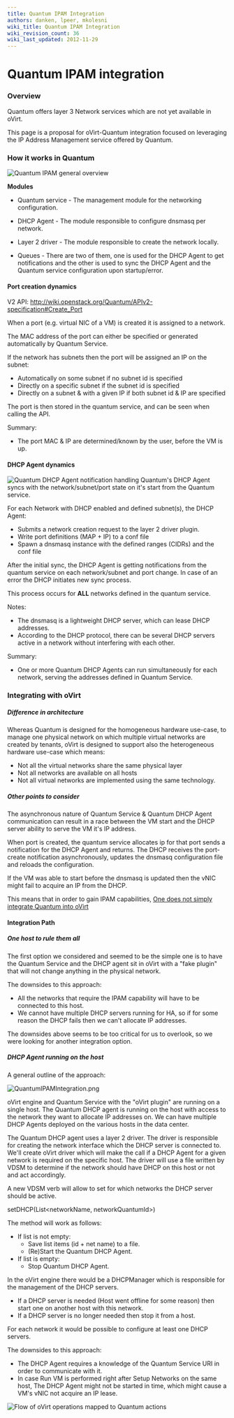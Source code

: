 ```yaml
---
title: Quantum IPAM Integration
authors: danken, lpeer, mkolesni
wiki_title: Quantum IPAM Integration
wiki_revision_count: 36
wiki_last_updated: 2012-11-29
---
```


# Quantum IPAM integration

### Overview

Quantum offers layer 3 Network services which are not yet available in oVirt.

This page is a proposal for oVirt-Quantum integration focused on leveraging the IP Address Management service offered by Quantum.

### How it works in Quantum

![Quantum IPAM general overview](QuantumDHCPOverview.png "Quantum IPAM general overview")

**Modules**

*   Quantum service - The management module for the networking configuration.

<!-- -->

*   DHCP Agent - The module responsible to configure dnsmasq per network.

<!-- -->

*   Layer 2 driver - The module responsible to create the network locally.

<!-- -->

*   Queues - There are two of them, one is used for the DHCP Agent to get notifications and the other is used to sync the DHCP Agent and the Quantum service configuration upon startup/error.

#### Port creation dynamics

V2 API: <http://wiki.openstack.org/Quantum/APIv2-specification#Create_Port>

When a port (e.g. virtual NIC of a VM) is created it is assigned to a network.

The MAC address of the port can either be specified or generated automatically by Quantum Service.

If the network has subnets then the port will be assigned an IP on the subnet:

*   Automatically on some subnet if no subnet id is specified
*   Directly on a specific subnet if the subnet id is specified
*   Directly on a subnet & with a given IP if both subnet id & IP are specified

The port is then stored in the quantum service, and can be seen when calling the API.

Summary:

*   The port MAC & IP are determined/known by the user, before the VM is up.

#### DHCP Agent dynamics

![Quantum DHCP Agent notification handling](QuantumDHCPNotifications.png "fig:Quantum DHCP Agent notification handling") Quantum's DHCP Agent syncs with the network/subnet/port state on it's start from the Quantum service.

For each Network with DHCP enabled and defined subnet(s), the DHCP Agent:

*   Submits a network creation request to the layer 2 driver plugin.
*   Write port definitions (MAP + IP) to a conf file
*   Spawn a dnsmasq instance with the defined ranges (CIDRs) and the conf file

After the initial sync, the DHCP Agent is getting notifications from the quantum service on each network/subnet and port change. In case of an error the DHCP initiates new sync process.

This process occurs for **ALL** networks defined in the quantum service.

Notes:

*   The dnsmasq is a lightweight DHCP server, which can lease DHCP addresses.
*   According to the DHCP protocol, there can be several DHCP servers active in a network without interfering with each other.

Summary:

*   One or more Quantum DHCP Agents can run simultaneously for each network, serving the addresses defined in Quantum Service.

### Integrating with oVirt

##### Difference in architecture

Whereas Quantum is designed for the homogeneous hardware use-case, to manage one physical network on which multiple virtual networks are created by tenants, oVirt is designed to support also the heterogeneous hardware use-case which means:

*   Not all the virtual networks share the same physical layer
*   Not all networks are available on all hosts
*   Not all virtual networks are implemented using the same technology.

##### Other points to consider

The asynchronous nature of Quantum Service & Quantum DHCP Agent communication can result in a race between the VM start and the DHCP server ability to serve the VM it's IP address.

When port is created, the quantum service allocates ip for that port sends a notification for the DHCP Agent and returns. The DHCP receives the port-create notification asynchronously, updates the dnsmasq configuration file and reloads the configuration.

If the VM was able to start before the dnsmasq is updated then the vNIC might fail to acquire an IP from the DHCP.

This means that in order to gain IPAM capabilities, [One does not simply integrate Quantum into oVirt](http://memegenerator.net/instance/30762058)

#### Integration Path

##### One host to rule them all

The first option we considered and seemed to be the simple one is to have the Quantum Service and the DHCP agent sit in oVirt with a "fake plugin" that will not change anything in the physical network.

The downsides to this approach:

*   All the networks that require the IPAM capability will have to be connected to this host.
*   We cannot have multiple DHCP servers running for HA, so if for some reason the DHCP fails then we can't allocate IP addresses.

The downsides above seems to be too critical for us to overlook, so we were looking for another integration option.

##### DHCP Agent running on the host

A general outline of the approach:

![](QuantumIPAMIntegration.png "QuantumIPAMIntegration.png")

oVirt engine and Quantum Service with the "oVirt plugin" are running on a single host. The Quantum DHCP agent is running on the host with access to the network they want to allocate IP addresses on. We can have multiple DHCP Agents deployed on the various hosts in the data center.

The Quantum DHCP agent uses a layer 2 driver. The driver is responsible for creating the network interface which the DHCP server is connected to. We'll create oVirt driver which will make the call if a DHCP Agent for a given network is required on the specific host. The driver will use a file written by VDSM to determine if the network should have DHCP on this host or not and act accordingly.

A new VDSM verb will allow to set for which networks the DHCP server should be active.

setDHCP(List<networkName, networkQuantumId>)

The method will work as follows:

*   If list is not empty:
    -   Save list items (id + net name) to a file.
    -   (Re)Start the Quantum DHCP Agent.
*   If list is empty:
    -   Stop Quantum DHCP Agent.

In the oVirt engine there would be a DHCPManager which is responsible for the management of the DHCP servers.

*   If a DHCP server is needed (Host went offline for some reason) then start one on another host with this network.
*   If a DHCP server is no longer needed then stop it from a host.

For each network it would be possible to configure at least one DHCP servers.

The downsides to this approach:

*   The DHCP Agent requires a knowledge of the Quantum Service URI in order to communicate with it.
*   In case Run VM is performed right after Setup Networks on the same host, The DHCP Agent might not be started in time, which might cause a VM's vNIC not acquire an IP lease.

![Flow of oVirt operations mapped to Quantum actions](OVirtQuantumFlow.png "Flow of oVirt operations mapped to Quantum actions")
